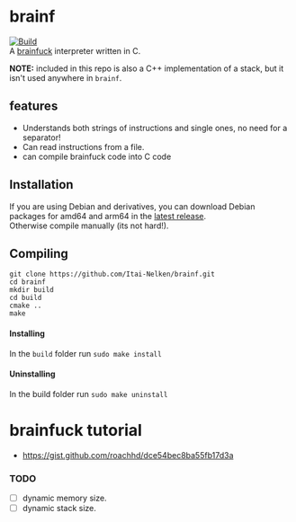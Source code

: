 # brainf
[![Build](https://github.com/Itai-Nelken/brainf/actions/workflows/build.yml/badge.svg)](https://github.com/Itai-Nelken/brainf/actions/workflows/build.yml)<br>
A [brainfuck](https://esolangs.org/wiki/Brainfuck) interpreter written in C.

**NOTE:** included in this repo is also a C++ implementation of a stack, but it isn't used anywhere in `brainf`.

## features
- Understands both strings of instructions and single ones, no need for a separator!
- Can read instructions from a file.
- can compile brainfuck code into C code

## Installation
If you are using Debian and derivatives, you can download Debian packages for amd64 and arm64 in the [latest release](https://github.com/Itai-Nelken/brainf/releases/latest).<br>
Otherwise compile manually (its not hard!).

## Compiling
```
git clone https://github.com/Itai-Nelken/brainf.git
cd brainf
mkdir build
cd build
cmake ..
make
```
#### Installing
In the `build` folder run `sudo make install`

#### Uninstalling
In the build folder run `sudo make uninstall`

# brainfuck tutorial
- https://gist.github.com/roachhd/dce54bec8ba55fb17d3a

### TODO
- [ ] dynamic memory size.
- [ ] dynamic stack size.
